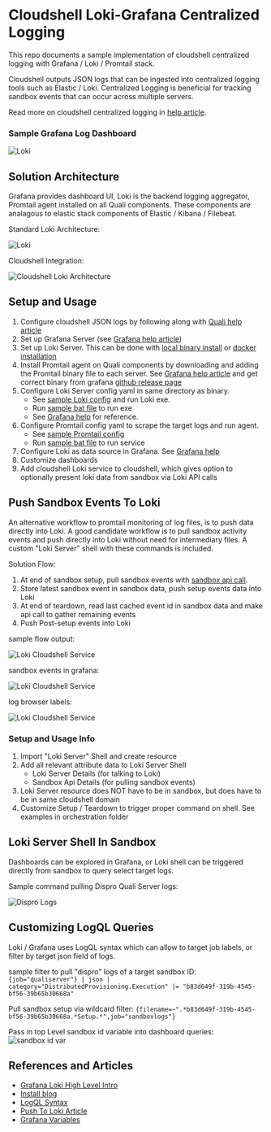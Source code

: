 # Cloudshell Loki-Grafana Centralized Logging 
This repo documents a sample implementation of cloudshell centralized logging with Grafana / Loki / Promtail stack.

Cloudshell outputs JSON logs that can be ingested into centralized logging tools such as Elastic / Loki.
Centralized Logging is beneficial for tracking sandbox events that can occur across multiple servers.

Read more on cloudshell centralized logging in [help article](https://help.quali.com/Online%20Help/0.0/Portal/Content/IG/CentralLog/central-logging-overview.htm?Highlight=centralized%20logging).

### Sample Grafana Log Dashboard
![Loki](images/sample_error_dashboard.png)

## Solution Architecture
Grafana provides dashboard UI, Loki is the backend logging aggregator, Promtail agent installed on all Quali components.
These components are analagous to elastic stack components of Elastic / Kibana / Filebeat.

Standard Loki Architecture:

![Loki](images/loki-architecture.png)

Cloudshell Integration:

![Cloudshell Loki Architecture](images/cloudshell-loki-architecture.drawio.png)

## Setup and Usage
1. Configure cloudshell JSON logs by following along with [Quali help article](https://help.quali.com/Online%20Help/0.0/Portal/Content/IG/CentralLog/central-logging-overview.htm?tocpath=Installation%20and%20Configuration%7CCloudShell%20Suite%7CCentral%20Logging%20Configuration%7C_____0)
2. Set up Grafana Server (see [Grafana help article](https://grafana.com/docs/grafana/latest/setup-grafana/installation/))
3. Set up Loki Server. This can be done with [local binary install](https://grafana.com/docs/loki/latest/installation/local/) or [docker installation](https://grafana.com/docs/loki/latest/installation/docker/)
4. Install Promtail agent on Quali components by downloading and adding the Promtail binary file to each server. See [Grafana help article](https://grafana.com/docs/loki/latest/clients/promtail/installation/) and get correct binary from grafana [github release page](https://github.com/grafana/loki/releases)
5. Configure Loki Server config yaml in same directory as binary. 
   - See [sample Loki config](loki-promtail/loki-windows-amd64/loki-local-config.yaml) and run Loki exe.
   - Run [sample bat file](loki-promtail/loki-windows-amd64/run_loki.bat) to run exe
   - See [Grafana help](https://grafana.com/docs/loki/latest/configuration/) for reference.
6. Configure Promtail config yaml to scrape the target logs and run agent. 
   - See [sample Promtail config](loki-promtail/promtail-windows-amd64/promtail-local-config.yaml)
   - Run [sample bat file](loki-promtail/promtail-windows-amd64/run_promtail.bat) to run service
7. Configure Loki as data source in Grafana. See [Grafana help](https://grafana.com/docs/grafana/latest/datasources/loki/)
8. Customize dashboards
9. Add cloudshell Loki service to cloudshell, which gives option to optionally present loki data from sandbox via Loki API calls

## Push Sandbox Events To Loki
An alternative workflow to promtail monitoring of log files, is to push data directly into Loki. 
A good candidate workflow is to pull sandbox activity events and push directly into Loki without need for intermediary files. 
A custom "Loki Server" shell with these commands is included.

Solution Flow:
1. At end of sandbox setup, pull sandbox events with [sandbox api call](https://help.quali.com/Online%20Help/0.0/Portal/Content/API/RefGuides/Sndbx-REST-API/REST-API-V2-Ref-Guide.htm?Highlight=sandbox%20api#sandbox10).
2. Store latest sandbox event in sandbox data, push setup events data into Loki
3. At end of teardown, read last cached event id in sandbox data and make api call to gather remaining events
4. Push Post-setup events into Loki

sample flow output:

![Loki Cloudshell Service](images/loki_sandbox_events.png)

sandbox events in grafana:

![Loki Cloudshell Service](images/grafana_sandbox_events.png)

log browser labels:

![Loki Cloudshell Service](images/loki_pusher_labels.png)

### Setup and Usage Info
1. Import "Loki Server" Shell and create resource
2. Add all relevant attribute data to Loki Server Shell
   - Loki Server Details (for talking to Loki)
   - Sandbox Api Details (for pulling sandbox events)
3. Loki Server resource does NOT have to be in sandbox, but does have to be in same cloudshell domain
4. Customize Setup / Teardown to trigger proper command on shell. See examples in orchestration folder

## Loki Server Shell In Sandbox
Dashboards can be explored in Grafana, or Loki shell can be triggered directly from sandbox to query select target logs.


Sample command pulling Dispro Quali Server logs:

![Dispro Logs](images/get_logs_sample.png)

## Customizing LogQL Queries
Loki / Grafana uses LogQL syntax which can allow to target job labels, or filter by target json field of logs.

sample filter to pull "dispro" logs of a target sandbox ID:
`{job="qualiserver"} | json | category="DistributedProvisioning.Execution" |= "b83d649f-319b-4545-bf56-39b65b30668a"`

Pull sandbox setup via wildcard filter:
`{filename=~".*b83d649f-319b-4545-bf56-39b65b30668a.*Setup.*",job="sandboxlogs"}`

Pass in top Level sandbox id variable into dashboard queries:
![sandbox id var](images/sandbox_id_variable.png)

## References and Articles
- [Grafana Loki High Level Intro](https://youtu.be/1obKa6UhlkY)
- [Install blog](https://reachmnadeem.wordpress.com/2020/12/30/log-scrapping-made-easy-with-grafana-loki-in-windows/)
- [LogQL Syntax](https://grafana.com/docs/loki/latest/logql/log_queries/)
- [Push To Loki Article](https://medium.com/geekculture/pushing-logs-to-loki-without-using-promtail-fc31dfdde3c6)
- [Grafana Variables](https://stackoverflow.com/a/69891457)
